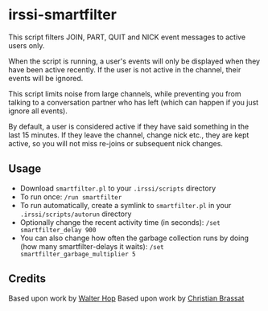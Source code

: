 irssi-smartfilter
=================

This script filters JOIN, PART, QUIT and NICK event messages to active users only.

When the script is running, a user's events will only be displayed when they have been active recently. If the user is not active in the channel, their events will be ignored.

This script limits noise from large channels, while preventing you from talking to a conversation partner who has left (which can happen if you just ignore all events).

By default, a user is considered active if they have said something in the last 15 minutes. If they leave the channel, change nick etc., they are kept active, so you will not miss re-joins or subsequent nick changes.

## Usage
- Download `smartfilter.pl` to your `.irssi/scripts` directory
- To run once: `/run smartfilter`
- To run automatically, create a symlink to `smartfilter.pl` in your `.irssi/scripts/autorun` directory
- Optionally change the recent activity time (in seconds): `/set smartfilter_delay 900`
- You can also change how often the garbage collection runs by doing (how many smartfilter-delays it waits): `/set smartfilter_garbage_multiplier 5`

## Credits
Based upon work by [Walter Hop](https://lifeforms.nl/)
Based upon work by [Christian Brassat](http://crshd.anapnea.net/2012/10/03/Smartfilter-for-Irssi/)
